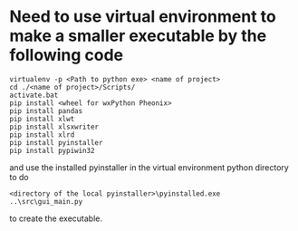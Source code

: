 # Need to use virtual environment to make a smaller executable by the following code

```
virtualenv -p <Path to python exe> <name of project>
cd ./<name of project>/Scripts/
activate.bat
pip install <wheel for wxPython Pheonix>
pip install pandas
pip install xlwt
pip install xlsxwriter
pip install xlrd
pip install pyinstaller
pip install pypiwin32
```

and use the installed pyinstaller in the virtual environment python directory to do

```
<directory of the local pyinstaller>\pyinstalled.exe ..\src\gui_main.py
```

to create the executable.